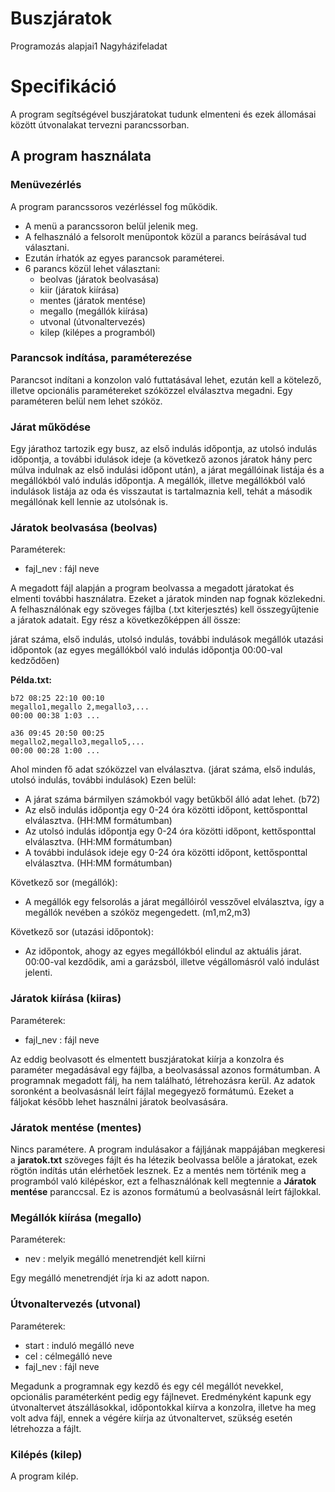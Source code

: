 # Buszjáratok

Programozás alapjai1 Nagyházifeladat

# Specifikáció

A program segítségével buszjáratokat tudunk elmenteni és ezek állomásai között útvonalakat tervezni parancssorban.

## A program használata

### Menüvezérlés

A program parancssoros vezérléssel fog működik.

- A menü a parancssoron belül jelenik meg.
- A felhasználó a felsorolt menüpontok közül a parancs beírásával tud választani.
- Ezután írhatók az egyes parancsok paraméterei.
- 6 parancs közül lehet választani:
    - beolvas (járatok beolvasása)
    - kiir (járatok kiírása)
    - mentes (járatok mentése)
    - megallo (megállók kiírása)
    - utvonal (útvonaltervezés)
    - kilep (kilépes a programból)

### Parancsok indítása, paraméterezése

Parancsot indítani a konzolon való futtatásával lehet, ezután kell a kötelező, illetve opcionális paramétereket szóközzel elválasztva megadni. Egy paraméteren belül nem lehet szóköz.

### Járat működése

Egy járathoz tartozik egy busz, az első indulás időpontja, az utolsó indulás időpontja, a további idulások ideje (a következő azonos járatok hány perc múlva indulnak az első indulási időpont után), a járat megállóinak listája és a megállókból való indulás időpontja. A megállók, illetve megállókból való indulások listája az oda és visszautat is tartalmaznia kell, tehát a második megállónak kell lennie az utolsónak is.

### Járatok beolvasása (beolvas)

Paraméterek:
- fajl_nev : fájl neve

A megadott fájl alapján a program beolvassa a megadott járatokat és elmenti további használatra. Ezeket a járatok minden nap fognak közlekedni.
A felhasználónak egy szöveges fájlba (.txt kiterjesztés) kell összegyűjtenie a járatok adatait. Egy rész a következőképpen áll össze:

járat száma, első indulás, utolsó indulás, további indulások
megállók
utazási időpontok (az egyes megállókból való indulás időpontja 00:00-val kedződően)

**Példa.txt:**

```
b72 08:25 22:10 00:10
megallo1,megallo 2,megallo3,...
00:00 00:38 1:03 ...

a36 09:45 20:50 00:25
megallo2,megallo3,megallo5,...
00:00 00:28 1:00 ...
```

Ahol minden fő adat szóközzel van elválasztva. (járat száma, első indulás, utolsó indulás, további indulások) Ezen belül:

- A járat száma bármilyen számokból vagy betűkből álló adat lehet. (b72)
- Az első indulás időpontja egy 0-24 óra közötti időpont, kettősponttal elválasztva. (HH:MM formátumban)
- Az utolsó indulás időpontja egy 0-24 óra közötti időpont, kettősponttal elválasztva. (HH:MM formátumban)
- A további indulások ideje egy 0-24 óra közötti időpont, kettősponttal elválasztva. (HH:MM formátumban)

Következő sor (megállók):

- A megállók egy felsorolás a járat megállóiról vesszővel elválasztva, így a megállók nevében a szóköz megengedett. (m1,m2,m3)

Következő sor (utazási időpontok):

- Az időpontok, ahogy az egyes megállókból elindul az aktuális járat. 00:00-val kezdődik, ami a garázsból, illetve végállomásról való indulást jelenti.

<div style="page-break-after: always;"></div>

### Járatok kiírása (kiiras)

Paraméterek:
- fajl_nev : fájl neve

Az eddig beolvasott és elmentett buszjáratokat kiírja a konzolra és paraméter megadásával egy fájlba, a beolvasással azonos formátumban. A programnak megadott fálj, ha nem található, létrehozásra kerül. Az adatok soronként a beolvasásnál leírt fájlal megegyező formátumú. Ezeket a fáljokat később lehet használni járatok beolvasására.

### Járatok mentése (mentes)

Nincs paramétere.
A program indulásakor a fájljának mappájában megkeresi a **jaratok.txt** szöveges fájlt és ha létezik beolvassa belőle a járatokat, ezek rögtön indítás után elérhetőek lesznek. Ez a mentés nem történik meg a programból való kilépéskor, ezt a felhasználónak kell megtennie a **Járatok mentése** paranccsal. Ez is azonos formátumú a beolvasásnál leírt fájlokkal.

### Megállók kiírása (megallo)

Paraméterek:
- nev : melyik megálló menetrendjét kell kiírni

Egy megálló menetrendjét írja ki az adott napon.

### Útvonaltervezés (utvonal)

Paraméterek:
- start : induló megálló neve
- cel : célmegálló neve
- fajl_nev : fájl neve

Megadunk a programnak egy kezdő és egy cél megállót nevekkel, opcionális paraméterként pedig egy fájlnevet. Eredményként kapunk egy útvonaltervet átszállásokkal, időpontokkal kiírva a konzolra, illetve ha meg volt adva fájl, ennek a végére kiírja az útvonaltervet, szükség esetén létrehozza a fájlt.

### Kilépés (kilep)

A program kilép.
